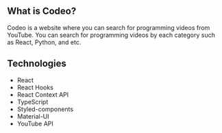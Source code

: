 ## What is Codeo?

Codeo is a website where you can search for programming videos from YouTube. You can search for programming videos by each category such as React, Python, and etc.

## Technologies

- React
- React Hooks
- React Context API
- TypeScript
- Styled-components
- Material-UI
- YouTube API
